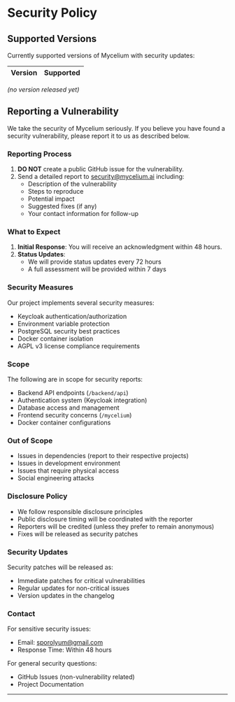 # Security Policy

## Supported Versions

Currently supported versions of Mycelium with security updates:

| Version | Supported          |
| ------- | ------------------ |

*(no version released yet)*


## Reporting a Vulnerability

We take the security of Mycelium seriously. If you believe you have found a security vulnerability, please report it to us as described below.

### Reporting Process

1. **DO NOT** create a public GitHub issue for the vulnerability.
2. Send a detailed report to security@mycelium.ai including:
   - Description of the vulnerability
   - Steps to reproduce
   - Potential impact
   - Suggested fixes (if any)
   - Your contact information for follow-up

### What to Expect

1. **Initial Response**: You will receive an acknowledgment within 48 hours.
2. **Status Updates**: 
   - We will provide status updates every 72 hours
   - A full assessment will be provided within 7 days

### Security Measures

Our project implements several security measures:
- Keycloak authentication/authorization
- Environment variable protection
- PostgreSQL security best practices
- Docker container isolation
- AGPL v3 license compliance requirements

### Scope

The following are in scope for security reports:
- Backend API endpoints (`/backend/api`)
- Authentication system (Keycloak integration)
- Database access and management
- Frontend security concerns (`/mycelium`)
- Docker container configurations

### Out of Scope

- Issues in dependencies (report to their respective projects)
- Issues in development environment
- Issues that require physical access
- Social engineering attacks

### Disclosure Policy

- We follow responsible disclosure principles
- Public disclosure timing will be coordinated with the reporter
- Reporters will be credited (unless they prefer to remain anonymous)
- Fixes will be released as security patches

### Security Updates

Security patches will be released as:
- Immediate patches for critical vulnerabilities
- Regular updates for non-critical issues
- Version updates in the changelog

### Contact

For sensitive security issues:
- Email: sporolyum@gmail.com
- Response Time: Within 48 hours

For general security questions:
- GitHub Issues (non-vulnerability related)
- Project Documentation

---


